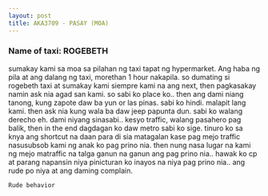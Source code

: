 ```yaml
---
layout: post
title: AKA3709 - PASAY (MOA)
---
```


### Name of taxi: ROGEBETH

sumakay kami sa moa sa pilahan ng taxi tapat ng hypermarket. Ang haba ng pila at ang dalang ng taxi, morethan 1 hour nakapila. so dumating si rogebeth taxi at sumakay kami siempre kami na ang next, then pagkasakay namin ask nia agad san kami. so sabi ko place ko.. then ang dami niang tanong, kung zapote daw ba yun or las pinas. sabi ko hindi. malapit lang kami. then ask nia kung wala ba daw jeep papunta dun. sabi ko walang derecho eh. dami niyang sinasabi.. kesyo traffic, walang pasahero pag balik, then in the end dagdagan ko daw metro sabi ko sige. tinuro ko sa knya ang shortcut na daan para di sia matagalan kase pag mejo traffic nasusubsob kami ng anak ko pag prino nia. then nung nasa lugar na kami ng mejo matraffic na talga ganun na ganun ang pag prino nia.. hawak ko cp at parang napansin niya pinicturan ko inayos na niya pag prino nia.. ang rude po niya at ang daming complain. 

```Rude behavior```
